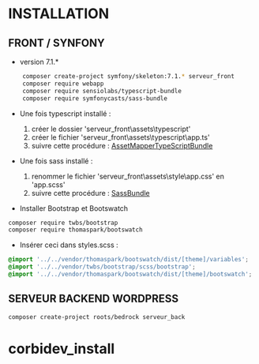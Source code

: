 # INSTALLATION

## FRONT / SYNFONY

* version 7.1.*
```bash
    composer create-project symfony/skeleton:7.1.* serveur_front
    composer require webapp
    composer require sensiolabs/typescript-bundle
    composer require symfonycasts/sass-bundle
```

* Une fois typescript installé :
    1. créer le dossier 'serveur_front\assets\typescript'
    2. créer le fichier 'serveur_front\assets\typescript\app.ts'
    3. suivre cette procédure : [AssetMapperTypeScriptBundle](https://symfony.com/bundles/AssetMapperTypeScriptBundle/current/index.html)

* Une fois sass installé :
    1. renommer le fichier 'serveur_front\assets\style\app.css' en 'app.scss'
    2. suivre cette procédure : [SassBundle](https://symfony.com/bundles/SassBundle/current/index.html)

* Installer Bootstrap et Bootswatch

```bash
composer require twbs/bootstrap
composer require thomaspark/bootswatch
```

* Insérer ceci dans styles.scss :

```css
@import '../../vendor/thomaspark/bootswatch/dist/[theme]/variables';
@import '../../vendor/twbs/bootstrap/scss/bootstrap';
@import '../../vendor/thomaspark/bootswatch/dist/[theme]/bootswatch';
```

## SERVEUR BACKEND WORDPRESS

```bash
composer create-project roots/bedrock serveur_back
```
# corbidev_install
